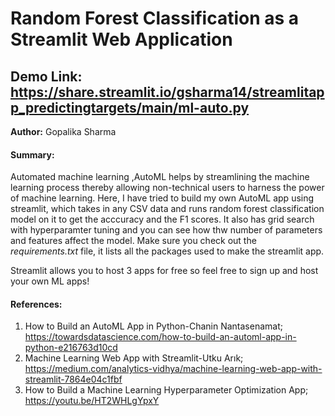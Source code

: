 # Random Forest Classification as a Streamlit Web Application
## Demo Link: https://share.streamlit.io/gsharma14/streamlitapp_predictingtargets/main/ml-auto.py
**Author:** Gopalika Sharma

#### Summary:

Automated machine learning ,AutoML helps by streamlining the machine learning process thereby allowing non-technical users to harness the power of machine learning. Here, I have tried to build my own AutoML app using streamlit, which takes in any CSV data and runs random forest classification model on it to get the acccuracy and the F1 scores. It also has grid search with hyperparamter tuning and you can see how thw number of parameters and features affect the model.
Make sure you check out the *requirements.txt* file, it lists all the packages used to make the streamlit app.

Streamlit allows you to host 3 apps for free so feel free to sign up and host your own ML apps!


#### References:
1. How to Build an AutoML App in Python-Chanin Nantasenamat; https://towardsdatascience.com/how-to-build-an-automl-app-in-python-e216763d10cd
2. Machine Learning Web App with Streamlit-Utku Arık; https://medium.com/analytics-vidhya/machine-learning-web-app-with-streamlit-7864e04c1fbf
3. How to Build a Machine Learning Hyperparameter Optimization App; https://youtu.be/HT2WHLgYpxY
